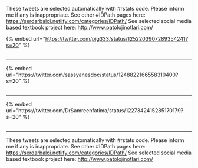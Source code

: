 

These tweets are selected automatically with #rstats code. Please inform me if any is inappropriate.
See other #IDPath pages here: https://serdarbalci.netlify.com/categories/IDPath/ 
See selected social media based textbook project here: http://www.patolojinotlari.com/

{% embed url="https://twitter.com/pig333/status/1252203907289354241?s=20" %}<br>
<br>
<hr>
{% embed url="https://twitter.com/sassyanesdoc/status/1248822166558310400?s=20" %}<br>
<br>
<hr>
{% embed url="https://twitter.com/DrSamreenfatima/status/1227342415285170179?s=20" %}<br>
<br>
<hr>


These tweets are selected automatically with #rstats code. Please inform me if any is inappropriate.
See other #IDPath pages here: https://serdarbalci.netlify.com/categories/IDPath/ 
See selected social media based textbook project here: http://www.patolojinotlari.com/
